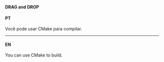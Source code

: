 **DRAG and DROP**

#### PT

Você pode usar CMake para compilar.
- - -
#### EN

You can use CMake to build.

